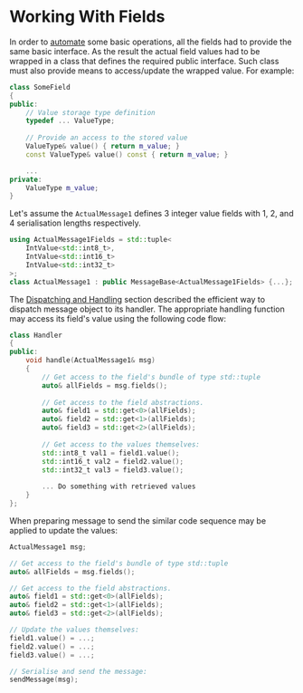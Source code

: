 # Working With Fields

In order to [automate](automation.md) some basic operations, all the fields
had to provide the same basic interface. As the result the actual field values
had to be wrapped in a class that defines the required public interface.
Such class must also provide means to access/update the wrapped value.
For example:
```cpp
class SomeField
{
public:
    // Value storage type definition
    typedef ... ValueType;
    
    // Provide an access to the stored value
    ValueType& value() { return m_value; }
    const ValueType& value() const { return m_value; }

    ...
private:
    ValueType m_value;
}
```

Let's assume the `ActualMessage1` defines 3 integer value fields with 1, 2, and
4 serialisation lengths respectively.
```cpp
using ActualMessage1Fields = std::tuple<
    IntValue<std::int8_t>,
    IntValue<std::int16_t>
    IntValue<std::int32_t>
>;
class ActualMessage1 : public MessageBase<ActualMessage1Fields> {...};
```

The [Dispatching and Handling](../message/dispatch_handle.md) section described
the efficient way to dispatch message object to its handler. The appropriate
handling function may access its field's value using the following code 
flow:
```cpp
class Handler
{
public:
    void handle(ActualMessage1& msg)
    {
        // Get access to the field's bundle of type std::tuple
        auto& allFields = msg.fields();
        
        // Get access to the field abstractions.
        auto& field1 = std::get<0>(allFields);
        auto& field2 = std::get<1>(allFields);
        auto& field3 = std::get<2>(allFields);
        
        // Get access to the values themselves:
        std::int8_t val1 = field1.value();
        std::int16_t val2 = field2.value();
        std::int32_t val3 = field3.value();
        
        ... Do something with retrieved values
    }
};
```

When preparing message to send the similar code sequence may be applied to
update the values:
```cpp
ActualMessage1 msg;

// Get access to the field's bundle of type std::tuple
auto& allFields = msg.fields();

// Get access to the field abstractions.
auto& field1 = std::get<0>(allFields);
auto& field2 = std::get<1>(allFields);
auto& field3 = std::get<2>(allFields);

// Update the values themselves:
field1.value() = ...;
field2.value() = ...;
field3.value() = ...;

// Serialise and send the message:
sendMessage(msg);
```

